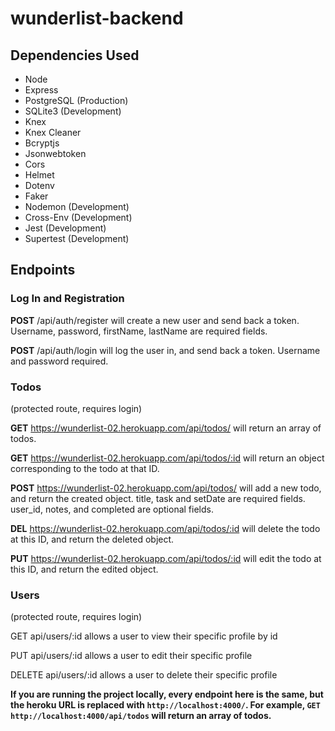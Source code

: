 # wunderlist-backend

## Dependencies Used

- Node
- Express
- PostgreSQL (Production)
- SQLite3 (Development)
- Knex
- Knex Cleaner
- Bcryptjs
- Jsonwebtoken
- Cors
- Helmet
- Dotenv
- Faker
- Nodemon (Development)
- Cross-Env (Development)
- Jest (Development)
- Supertest (Development)

## Endpoints

### Log In and Registration


**POST** /api/auth/register will create a new user and send back a token. Username, password, firstName, lastName are required fields.

**POST** /api/auth/login will log the user in, and send back a token. Username and password required.


### Todos
(protected route, requires login)

**GET** https://wunderlist-02.herokuapp.com/api/todos/ will return an array of todos.

**GET** https://wunderlist-02.herokuapp.com/api/todos/:id will return an object corresponding to the todo at that ID.

**POST** https://wunderlist-02.herokuapp.com/api/todos/ will add a new todo, and return the created object. title, task and setDate are required fields. user_id, notes, and completed are optional fields.

**DEL** https://wunderlist-02.herokuapp.com/api/todos/:id will delete the todo at this ID, and return the deleted object.

**PUT** https://wunderlist-02.herokuapp.com/api/todos/:id will edit the todo at this ID, and return the edited object.


### Users
(protected route, requires login)

GET  api/users/:id allows a user to view their specific profile by id

PUT  api/users/:id allows a user to edit their specific profile

DELETE api/users/:id allows a user to delete their specific profile


**If you are running the project locally, every endpoint here is the same, but the heroku URL is replaced with `http://localhost:4000/`. For example, `GET` `http://localhost:4000/api/todos` will return an array of todos.**